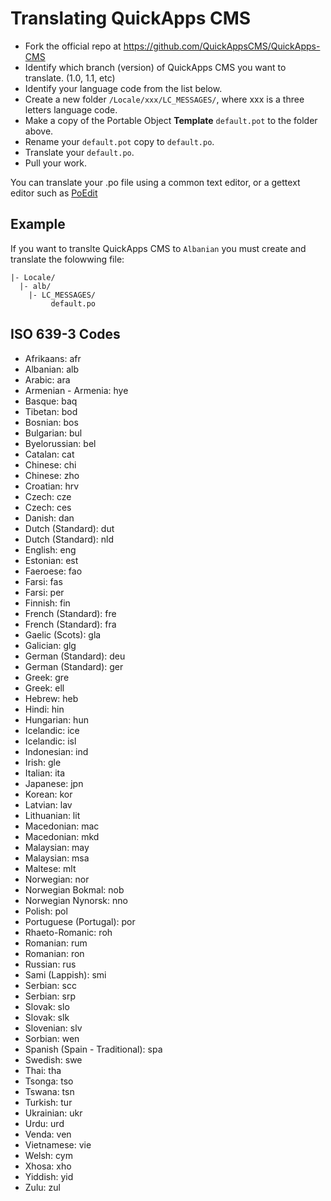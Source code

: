 Translating QuickApps CMS
=========================

* Fork the official repo at https://github.com/QuickAppsCMS/QuickApps-CMS
* Identify which branch (version) of QuickApps CMS you want to translate. (1.0, 1.1, etc)
* Identify your language code from the list below.
* Create a new folder `/Locale/xxx/LC_MESSAGES/`, where xxx is a three letters language code.
* Make a copy of the Portable Object **Template** `default.pot` to the folder above.
* Rename your `default.pot` copy to `default.po`.
* Translate your `default.po`.
* Pull your work.


You can translate your .po file using a common text editor, or a gettext editor such as [PoEdit](http://www.poedit.net/)


Example
-------

If you want to translte QuickApps CMS to `Albanian` you must create and translate the folowwing file:

    |- Locale/
      |- alb/
	    |- LC_MESSAGES/
             default.po


ISO 639-3 Codes
---------------

* Afrikaans: afr
* Albanian: alb
* Arabic: ara
* Armenian - Armenia: hye
* Basque: baq
* Tibetan: bod
* Bosnian: bos
* Bulgarian: bul
* Byelorussian: bel
* Catalan: cat
* Chinese: chi
* Chinese: zho
* Croatian: hrv
* Czech: cze
* Czech: ces
* Danish: dan
* Dutch (Standard): dut
* Dutch (Standard): nld
* English: eng
* Estonian: est
* Faeroese: fao
* Farsi: fas
* Farsi: per
* Finnish: fin
* French (Standard): fre
* French (Standard): fra
* Gaelic (Scots): gla
* Galician: glg
* German (Standard): deu
* German (Standard): ger
* Greek: gre
* Greek: ell
* Hebrew: heb
* Hindi: hin
* Hungarian: hun
* Icelandic: ice
* Icelandic: isl
* Indonesian: ind
* Irish: gle
* Italian: ita
* Japanese: jpn
* Korean: kor
* Latvian: lav
* Lithuanian: lit
* Macedonian: mac
* Macedonian: mkd
* Malaysian: may
* Malaysian: msa
* Maltese: mlt
* Norwegian: nor
* Norwegian Bokmal: nob
* Norwegian Nynorsk: nno
* Polish: pol
* Portuguese (Portugal): por
* Rhaeto-Romanic: roh
* Romanian: rum
* Romanian: ron
* Russian: rus
* Sami (Lappish): smi
* Serbian: scc
* Serbian: srp
* Slovak: slo
* Slovak: slk
* Slovenian: slv
* Sorbian: wen
* Spanish (Spain - Traditional): spa
* Swedish: swe
* Thai: tha
* Tsonga: tso
* Tswana: tsn
* Turkish: tur
* Ukrainian: ukr
* Urdu: urd
* Venda: ven
* Vietnamese: vie
* Welsh: cym
* Xhosa: xho
* Yiddish: yid
* Zulu: zul